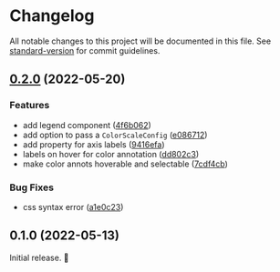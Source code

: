 # Changelog

All notable changes to this project will be documented in this file. See [standard-version](https://github.com/conventional-changelog/standard-version) for commit guidelines.

## [0.2.0](https://github.com/Moomboh/biowc-heatmap/compare/v0.1.0...v0.2.0) (2022-05-20)


### Features

* add legend component ([4f6b062](https://github.com/Moomboh/biowc-heatmap/commits/4f6b0627c7c9c1cab4f76aa358854290c3a60681))
* add option to pass a `ColorScaleConfig` ([e086712](https://github.com/Moomboh/biowc-heatmap/commits/e0867121fd9ebb8f1495f0c7ca9b511b71ee26d6))
* add property for axis labels ([9416efa](https://github.com/Moomboh/biowc-heatmap/commits/9416efaa3b67957ed3ca8176f3feec4930ffbae9))
* labels on hover for color annotation ([dd802c3](https://github.com/Moomboh/biowc-heatmap/commits/dd802c3ec6a9949776c1bba9ca465790bfd83742))
* make color annots hoverable and selectable ([7cdf4cb](https://github.com/Moomboh/biowc-heatmap/commits/7cdf4cbea5fa5c603e2892e10fd06d979aa06f53))


### Bug Fixes

* css syntax error ([a1e0c23](https://github.com/Moomboh/biowc-heatmap/commits/a1e0c2386c63620679456c36eeb39a920998e16b))

## 0.1.0 (2022-05-13)

Initial release. 🎉
